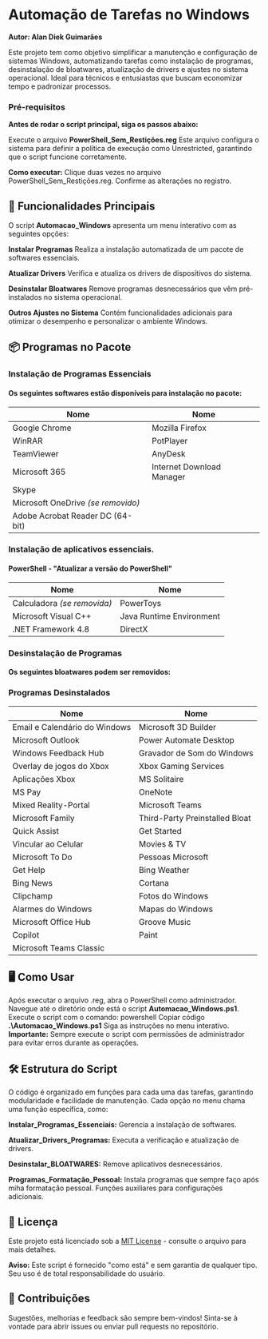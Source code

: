 # Automação de Tarefas no Windows

**Autor: Alan Diek Guimarães**

Este projeto tem como objetivo simplificar a manutenção e configuração de sistemas Windows, automatizando tarefas como instalação de programas, desinstalação de bloatwares, atualização de drivers e ajustes no sistema operacional. Ideal para técnicos e entusiastas que buscam economizar tempo e padronizar processos.

### Pré-requisitos

**Antes de rodar o script principal, siga os passos abaixo:**

Execute o arquivo **PowerShell_Sem_Restições.reg**
Este arquivo configura o sistema para  definir a política de execução como Unrestricted, garantindo que o script funcione corretamente.

**Como executar:**
Clique duas vezes no arquivo PowerShell_Sem_Restições.reg.
Confirme as alterações no registro.

## 🚀 Funcionalidades Principais
O script **Automacao_Windows** apresenta um menu interativo com as seguintes opções:

**Instalar Programas**
Realiza a instalação automatizada de um pacote de softwares essenciais.

**Atualizar Drivers**
Verifica e atualiza os drivers de dispositivos do sistema.

**Desinstalar Bloatwares**
Remove programas desnecessários que vêm pré-instalados no sistema operacional.

**Outros Ajustes no Sistema**
Contém funcionalidades adicionais para otimizar o desempenho e personalizar o ambiente Windows.

## 📦 Programas no Pacote 

### Instalação de Programas Essenciais
#### Os seguintes softwares estão disponíveis para instalação no pacote:


| **Nome**                      | **Nome**                       |
|-------------------------------|--------------------------------|
| Google Chrome                 | Mozilla Firefox                |
| WinRAR                        | PotPlayer                      |
| TeamViewer                    | AnyDesk                        |
| Microsoft 365                 | Internet Download Manager      |
|Skype                          |                                |
| Microsoft OneDrive *(se removido)*                             |
| Adobe Acrobat Reader DC (64-bit)                               |



### Instalação de aplicativos essenciais.
#### PowerShell - "Atualizar a versão do PowerShell"

| **Nome**                           | **Nome**                     |
|------------------------------------|------------------------------|
| Calculadora *(se removida)*        | PowerToys                    |
| Microsoft Visual C++               | Java Runtime Environment     |
| .NET Framework 4.8                 | DirectX                      |

### Desinstalação de Programas
#### Os seguintes bloatwares podem ser removidos:

### Programas Desinstalados

| **Nome**                           | **Nome**                       |
|------------------------------------|--------------------------------|
| Email e Calendário do Windows      | Microsoft 3D Builder           |
| Microsoft Outlook                  | Power Automate Desktop         |
| Windows Feedback Hub               | Gravador de Som do Windows     |
| Overlay de jogos do Xbox           | Xbox Gaming Services           |
| Aplicações Xbox                    | MS Solitaire                   |
| MS Pay                             | OneNote                        |
| Mixed Reality-Portal               | Microsoft Teams                |
| Microsoft Family                   | Third-Party Preinstalled Bloat |
| Quick Assist                       | Get Started                    |
| Vincular ao Celular                | Movies & TV                    |
| Microsoft To Do                    | Pessoas Microsoft              |
| Get Help                           | Bing Weather                   |
| Bing News                          | Cortana                        |
| Clipchamp                          | Fotos do Windows               |
| Alarmes do Windows                 | Mapas do Windows               |
| Microsoft Office Hub               | Groove Music                   |
| Copilot                            | Paint                          |
| Microsoft Teams Classic            |                                |


## 🖥️  Como Usar
Após executar o arquivo .reg, abra o PowerShell como administrador.
Navegue até o diretório onde está o script **Automacao_Windows.ps1**.
Execute o script com o comando:
powershell
Copiar código
**.\Automacao_Windows.ps1**
Siga as instruções no menu interativo.
**Importante:** Sempre execute o script com permissões de administrador para evitar erros durante as operações.

## 🛠️ Estrutura do Script
O código é organizado em funções para cada uma das tarefas, garantindo modularidade e facilidade de manutenção. Cada opção no menu chama uma função específica, como:

**Instalar_Programas_Essenciais:** Gerencia a instalação de softwares.

**Atualizar_Drivers_Programas:** Executa a verificação e atualização de drivers.

**Desinstalar_BLOATWARES:** Remove aplicativos desnecessários.

**Programas_Formatação_Pessoal:** Instala programas que sempre faço após miha formatação pessoal.
Funções auxiliares para configurações adicionais.

## 📜 Licença

Este projeto está licenciado sob a [MIT License](LICENSE) - consulte o arquivo para mais detalhes.

**Aviso:** Este script é fornecido "como está" e sem garantia de qualquer tipo. Seu uso é de total responsabilidade do usuário.

## 🤝 Contribuições
Sugestões, melhorias e feedback são sempre bem-vindos! Sinta-se à vontade para abrir issues ou enviar pull requests no repositório.
